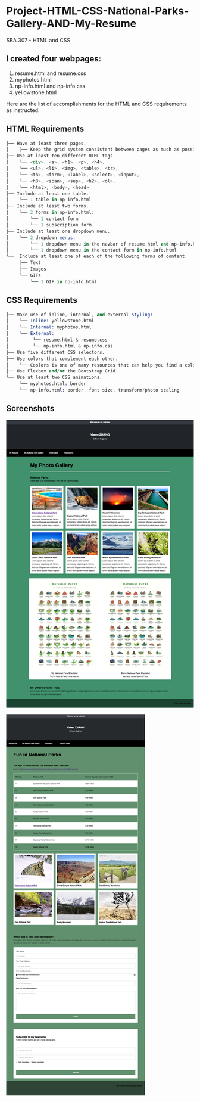 # Project-HTML-CSS-National-Parks-Gallery-AND-My-Resume
SBA 307 - HTML and CSS

## I created <str>four</str> webpages:
1. resume.html and resume.css
2. myphotos.html
3. np-info.html and np-info.css
4. yellowstone.html

Here are the list of accomplishments for the HTML and CSS requirements as instructed.
## HTML Requirements
```s
├── Have at least three pages.
│    ├── Keep the grid system consistent between pages as much as possible.
├── Use at least ten different HTML tags.
│    └── <div>, <a>, <h1>, <p>, <h4>, 
│    └── <ul>, <li>, <img>, <table>, <tr>, 
│    └── <th>, <form>, <label>, <select>, <input>,
│    └── <h3>, <span>, <sup>, <h2>, <ol>, 
│    └── <html>, <body>, <head>
├── Include at least one table.
│    └── 1 table in np-info.html
├── Include at least two forms.
│    └── 2 forms in np-info.html: 
│        └── 1 contact form
│        └── 1 subscription form
├── Include at least one dropdown menu.
│    └── 2 dropdown menus: 
│        └── 1 dropdown menu in the navbar of resume.html and np-info.html
│        └── 1 dropdown menu in the contact form in np-info.html
└──  Include at least one of each of the following forms of content.
     ├── Text
     ├── Images
     └── GIFs
         └── 1 GIF in np-info.html
```

## CSS Requirements
```s
├── Make use of inline, internal, and external styling:
│    └── Inline: yellowstone.html
│    └── Internal: myphotos.html
│    └── External: 
│         └── resume.html & resume.css
│         └── np-info.html & np-info.css 
├── Use five different CSS selectors.
├── Use colors that complement each other.
│    └── Coolors is one of many resources that can help you find a color palette.
├── Use Flexbox and/or the Bootstrap Grid.
└── Use at least two CSS animations.
     └── myphotos.html: border
     └── np-info.html: border, font-size, transform/photo scaling
```

## Screenshots
![screenshot-gallery](./images/screenshot-gallery.png)

![screenshot-np-info](./images/screenshot-National-Park-Information.png)
